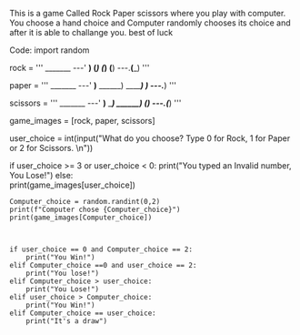 This is a game Called Rock Paper scissors where you play with computer. You choose a hand choice and Computer randomly chooses its choice and after it is able to challange you.
best of luck 

Code:
import random

rock = '''
    _______
---'   ____)
      (_____)
      (_____)
      (____)
---.__(___)
'''

paper = '''
    _______
---'   ____)____
          ______)
          _______)
         _______)
---.__________)
'''

scissors = '''
    _______
---'   ____)____
          ______)
       __________)
      (____)
---.__(___)
'''


game_images = [rock, paper, scissors]

user_choice = int(input("What do you choose? Type 0 for Rock, 1 for Paper or 2 for Scissors. \n"))

if user_choice >= 3 or user_choice < 0:
    print("You typed an Invalid number, You Lose!")
else:   
    print(game_images[user_choice])

    Computer_choice = random.randint(0,2)
    print(f"Computer chose {Computer_choice}")
    print(game_images[Computer_choice])



    if user_choice == 0 and Computer_choice == 2:
        print("You Win!")
    elif Computer_choice ==0 and user_choice == 2:
        print("You lose!")
    elif Computer_choice > user_choice:
        print("You Lose!")
    elif user_choice > Computer_choice:
        print("You Win!")
    elif Computer_choice == user_choice:
        print("It's a draw") 
